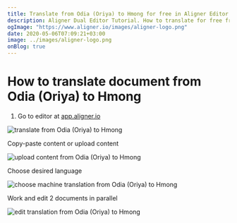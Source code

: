```yaml
---
title: Translate from Odia (Oriya) to Hmong for free in Aligner Editor
description: Aligner Dual Editor Tutorial. How to translate for free from Odia (Oriya) to Hmong. Aligner is multilingual document management platform. 
ogImage: "https://www.aligner.io/images/aligner-logo.png"
date: 2020-05-06T07:09:21+03:00
image: ../images/aligner-logo.png
onBlog: true
---
```


# How to translate document from Odia (Oriya) to Hmong

1. Go to editor at [app.aligner.io](https://app.aligner.io "Aligner App web page")

![translate from Odia (Oriya) to Hmong](../aligner-blank-editor.png "translate from Odia (Oriya) to Hmong")

Copy-paste content or upload content

![upload content from Odia (Oriya) to Hmong](../aligner-uploaded-document.png "upload content from Odia (Oriya) to Hmong")

Choose desired language

![choose machine translation from Odia (Oriya) to Hmong](../aligner-language-dropdown.png "choose machine translation from Odia (Oriya) to Hmong")

Work and edit 2 documents in parallel

![edit translation from Odia (Oriya) to Hmong](../aligner-double-sitded-editor.png "edit translation from Odia (Oriya) to Hmong")


